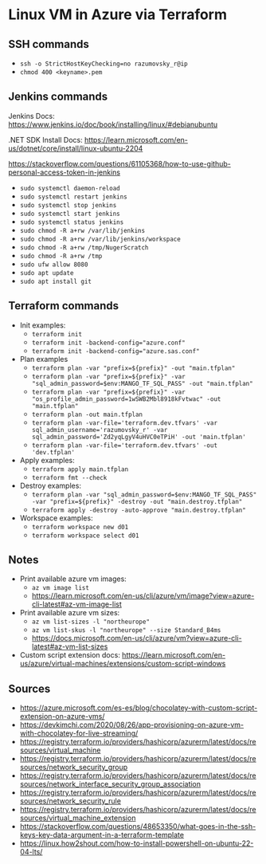 # Linux VM in Azure via Terraform

## SSH commands

- `ssh -o StrictHostKeyChecking=no razumovsky_r@ip`
- `chmod 400 <keyname>.pem`

## Jenkins commands

Jenkins Docs: https://www.jenkins.io/doc/book/installing/linux/#debianubuntu

.NET SDK Install Docs: https://learn.microsoft.com/en-us/dotnet/core/install/linux-ubuntu-2204

https://stackoverflow.com/questions/61105368/how-to-use-github-personal-access-token-in-jenkins

- `sudo systemctl daemon-reload`
- `sudo systemctl restart jenkins`
- `sudo systemctl stop jenkins`
- `sudo systemctl start jenkins`
- `sudo systemctl status jenkins`
- `sudo chmod -R a+rw /var/lib/jenkins`
- `sudo chmod -R a+rw /var/lib/jenkins/workspace`
- `sudo chmod -R a+rw /tmp/NugerScratch`
- `sudo chmod -R a+rw /tmp`
- `sudo ufw allow 8080`
- `sudo apt update`
- `sudo apt install git`

## Terraform commands

- Init examples:
    - `terraform init`
    - `terraform init -backend-config="azure.conf"`
    - `terraform init -backend-config="azure.sas.conf"`
- Plan examples
    - `terraform plan -var "prefix=${prefix}" -out "main.tfplan"`
    - `terraform plan -var "prefix=${prefix}" -var "sql_admin_password=$env:MANGO_TF_SQL_PASS" -out "main.tfplan"`
    - `terraform plan -var "prefix=${prefix}" -var "os_profile_admin_password=1wSWB2Mbl8918kFvtwac" -out "main.tfplan"`
    - `terraform plan -out main.tfplan`
    - `terraform plan -var-file='terraform.dev.tfvars' -var sql_admin_username='razumovsky_r' -var sql_admin_password='Zd2yqLgyV4uHVC0eTPiH' -out 'main.tfplan'`
    - `terraform plan -var-file='terraform.dev.tfvars' -out 'dev.tfplan'`
- Apply examples:
    - `terraform apply main.tfplan`
    - `terraform fmt --check`
- Destroy examples:
    - `terraform plan -var "sql_admin_password=$env:MANGO_TF_SQL_PASS" -var "prefix=${prefix}" -destroy -out "main.destroy.tfplan"`
    - `terraform apply -destroy -auto-approve "main.destroy.tfplan"`
- Workspace examples:
    - `terraform workspace new d01`
    - `terraform workspace select d01`

## Notes

- Print available azure vm images:
    - `az vm image list`
    - https://learn.microsoft.com/en-us/cli/azure/vm/image?view=azure-cli-latest#az-vm-image-list
- Print available azure vm sizes:
    - `az vm list-sizes -l "northeurope"`
    - `az vm list-skus -l "northeurope" --size Standard_B4ms`
    - https://docs.microsoft.com/en-us/cli/azure/vm?view=azure-cli-latest#az-vm-list-sizes
- Custom script extension
  docs: https://learn.microsoft.com/en-us/azure/virtual-machines/extensions/custom-script-windows

## Sources

- https://azure.microsoft.com/es-es/blog/chocolatey-with-custom-script-extension-on-azure-vms/
- https://devkimchi.com/2020/08/26/app-provisioning-on-azure-vm-with-chocolatey-for-live-streaming/
- https://registry.terraform.io/providers/hashicorp/azurerm/latest/docs/resources/virtual_machine
- https://registry.terraform.io/providers/hashicorp/azurerm/latest/docs/resources/network_security_group
- https://registry.terraform.io/providers/hashicorp/azurerm/latest/docs/resources/network_interface_security_group_association
- https://registry.terraform.io/providers/hashicorp/azurerm/latest/docs/resources/network_security_rule
- https://registry.terraform.io/providers/hashicorp/azurerm/latest/docs/resources/virtual_machine_extension
- https://stackoverflow.com/questions/48653350/what-goes-in-the-ssh-keys-key-data-argument-in-a-terraform-template
- https://linux.how2shout.com/how-to-install-powershell-on-ubuntu-22-04-lts/